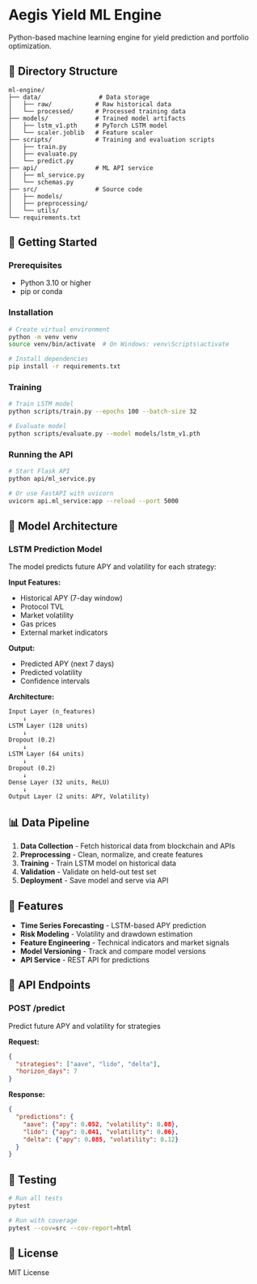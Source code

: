 # Aegis Yield ML Engine

Python-based machine learning engine for yield prediction and portfolio optimization.

## 📁 Directory Structure

```
ml-engine/
├── data/                # Data storage
│   ├── raw/            # Raw historical data
│   └── processed/      # Processed training data
├── models/             # Trained model artifacts
│   ├── lstm_v1.pth     # PyTorch LSTM model
│   └── scaler.joblib   # Feature scaler
├── scripts/            # Training and evaluation scripts
│   ├── train.py
│   ├── evaluate.py
│   └── predict.py
├── api/                # ML API service
│   ├── ml_service.py
│   └── schemas.py
├── src/                # Source code
│   ├── models/
│   ├── preprocessing/
│   └── utils/
└── requirements.txt
```

## 🚀 Getting Started

### Prerequisites

- Python 3.10 or higher
- pip or conda

### Installation

```bash
# Create virtual environment
python -m venv venv
source venv/bin/activate  # On Windows: venv\Scripts\activate

# Install dependencies
pip install -r requirements.txt
```

### Training

```bash
# Train LSTM model
python scripts/train.py --epochs 100 --batch-size 32

# Evaluate model
python scripts/evaluate.py --model models/lstm_v1.pth
```

### Running the API

```bash
# Start Flask API
python api/ml_service.py

# Or use FastAPI with uvicorn
uvicorn api.ml_service:app --reload --port 5000
```

## 🧠 Model Architecture

### LSTM Prediction Model

The model predicts future APY and volatility for each strategy:

**Input Features:**
- Historical APY (7-day window)
- Protocol TVL
- Market volatility
- Gas prices
- External market indicators

**Output:**
- Predicted APY (next 7 days)
- Predicted volatility
- Confidence intervals

**Architecture:**
```
Input Layer (n_features)
    ↓
LSTM Layer (128 units)
    ↓
Dropout (0.2)
    ↓
LSTM Layer (64 units)
    ↓
Dropout (0.2)
    ↓
Dense Layer (32 units, ReLU)
    ↓
Output Layer (2 units: APY, Volatility)
```

## 📊 Data Pipeline

1. **Data Collection** - Fetch historical data from blockchain and APIs
2. **Preprocessing** - Clean, normalize, and create features
3. **Training** - Train LSTM model on historical data
4. **Validation** - Validate on held-out test set
5. **Deployment** - Save model and serve via API

## 🔬 Features

- **Time Series Forecasting** - LSTM-based APY prediction
- **Risk Modeling** - Volatility and drawdown estimation
- **Feature Engineering** - Technical indicators and market signals
- **Model Versioning** - Track and compare model versions
- **API Service** - REST API for predictions

## 📝 API Endpoints

### POST /predict
Predict future APY and volatility for strategies

**Request:**
```json
{
  "strategies": ["aave", "lido", "delta"],
  "horizon_days": 7
}
```

**Response:**
```json
{
  "predictions": {
    "aave": {"apy": 0.052, "volatility": 0.08},
    "lido": {"apy": 0.041, "volatility": 0.06},
    "delta": {"apy": 0.085, "volatility": 0.12}
  }
}
```

## 🧪 Testing

```bash
# Run all tests
pytest

# Run with coverage
pytest --cov=src --cov-report=html
```

## 📝 License

MIT License
